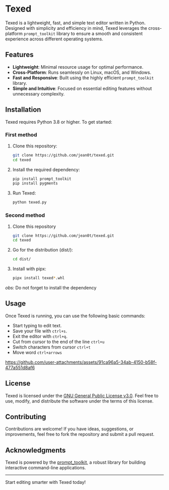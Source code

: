 # Texed

Texed is a lightweight, fast, and simple text editor written in Python. Designed with simplicity and efficiency in mind, Texed leverages the cross-platform `prompt_toolkit` library to ensure a smooth and consistent experience across different operating systems.

## Features
- **Lightweight**: Minimal resource usage for optimal performance.
- **Cross-Platform**: Runs seamlessly on Linux, macOS, and Windows.
- **Fast and Responsive**: Built using the highly efficient `prompt_toolkit` library.
- **Simple and Intuitive**: Focused on essential editing features without unnecessary complexity.

## Installation
Texed requires Python 3.8 or higher. To get started:

### First method

1. Clone this repository:
   ```bash
   git clone https://github.com/jean0t/texed.git
   cd texed
   ```

2. Install the required dependency:
   ```bash
   pip install prompt_toolkit
   pip install pygments
   ```

3. Run Texed:
   ```bash
   python texed.py
   ```

### Second method

1. Clone this repository
    ```bash
    git clone https://github.com/jean0t/texed.git
    cd texed
    ```

2. Go for the distribution (dist/):
    ```bash
    cd dist/ 
    ```

3. Install with pipx:
    ```bash
    pipx install texed*.whl
    ```

_obs:_ Do not forget to install the dependency


## Usage
Once Texed is running, you can use the following basic commands:
- Start typing to edit text.
- Save your file with `ctrl+s`.
- Exit the editor with `ctrl+q`.
- Cut from cursor to the end of the line `ctrl+u`
- Switch characters from cursor `ctrl+t`
- Move word `ctrl+arrows`

https://github.com/user-attachments/assets/91ca96a5-34ab-4150-b58f-477a551d8af6


## License
Texed is licensed under the [GNU General Public License v3.0](https://www.gnu.org/licenses/gpl-3.0.html). Feel free to use, modify, and distribute the software under the terms of this license.

## Contributing
Contributions are welcome! If you have ideas, suggestions, or improvements, feel free to fork the repository and submit a pull request.

## Acknowledgments
Texed is powered by the [prompt_toolkit](https://github.com/prompt-toolkit/python-prompt-toolkit), a robust library for building interactive command-line applications.

---

Start editing smarter with Texed today!


